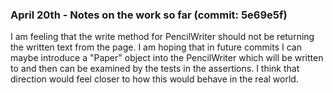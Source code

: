 ### April 20th - Notes on the work so far (commit: 5e69e5f)

I am feeling that the write method for PencilWriter should not be returning the written text from the page.
I am hoping that in future commits I can maybe introduce a "Paper" object into the PencilWriter which will be written
to and then can be examined by the tests in the assertions.  I think that direction would feel closer to how this would
behave in the real world.